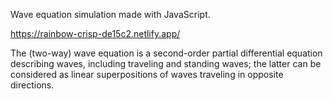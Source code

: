 Wave equation simulation made with JavaScript.

https://rainbow-crisp-de15c2.netlify.app/

The (two-way) wave equation is a second-order partial differential equation describing waves, including traveling and standing waves;
the latter can be considered as linear superpositions of waves traveling in opposite directions.
